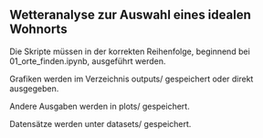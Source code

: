 ## Wetteranalyse zur Auswahl eines idealen Wohnorts

Die Skripte müssen in der korrekten Reihenfolge, beginnend bei 01_orte_finden.ipynb, ausgeführt werden.

Grafiken werden im Verzeichnis outputs/ gespeichert oder direkt ausgegeben.

Andere Ausgaben werden in plots/ gespeichert.

Datensätze werden unter datasets/ gespeichert.
